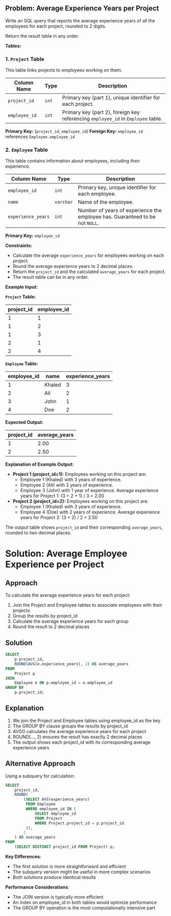 ## Problem: Average Experience Years per Project

Write an SQL query that reports the average experience years of all the employees for each project, rounded to 2 digits.

Return the result table in any order.

**Tables:**

### 1. `Project` Table

This table links projects to employees working on them.

| Column Name | Type    | Description                                                                 |
| ----------- | -------- | --------------------------------------------------------------------------- |
| `project_id`  | `int`     | Primary key (part 1), unique identifier for each project.                   |
| `employee_id` | `int`     | Primary key (part 2), foreign key referencing `employee_id` in `Employee` table. |

**Primary Key:** (`project_id`, `employee_id`)
**Foreign Key:** `employee_id` references `Employee.employee_id`

### 2. `Employee` Table

This table contains information about employees, including their experience.

| Column Name      | Type    | Description                                                                 |
| ----------- | -------- | --------------------------------------------------------------------------- |
| `employee_id`      | `int`     | Primary key, unique identifier for each employee.                           |
| `name`             | `varchar` | Name of the employee.                                                     |
| `experience_years` | `int`     | Number of years of experience the employee has. Guaranteed to be not `NULL`. |

**Primary Key:** `employee_id`

**Constraints:**

*   Calculate the average `experience_years` for employees working on each project.
*   Round the average experience years to 2 decimal places.
*   Return the `project_id` and the calculated `average_years` for each project.
*   The result table can be in any order.

**Example Input:**

**`Project` Table:**

| project\_id | employee\_id |
| ----------- | ----------- |
| 1         | 1         |
| 1         | 2         |
| 1         | 3         |
| 2         | 1         |
| 2         | 4         |

**`Employee` Table:**

| employee\_id | name   | experience\_years |
| ----------- | ------ | ----------------- |
| 1         | Khaled | 3               |
| 2         | Ali    | 2               |
| 3         | John   | 1               |
| 4         | Doe    | 2               |

**Expected Output:**

| project\_id | average\_years |
| ----------- | --------------- |
| 1         | 2.00            |
| 2         | 2.50            |

**Explanation of Example Output:**

*   **Project 1 (project\_id=1):** Employees working on this project are:
    *   Employee 1 (Khaled) with 3 years of experience.
    *   Employee 2 (Ali) with 2 years of experience.
    *   Employee 3 (John) with 1 year of experience.
    Average experience years for Project 1: (3 + 2 + 1) / 3 = 2.00
*   **Project 2 (project\_id=2):** Employees working on this project are:
    *   Employee 1 (Khaled) with 3 years of experience.
    *   Employee 4 (Doe) with 2 years of experience.
    Average experience years for Project 2: (3 + 2) / 2 = 2.50

The output table shows `project_id` and their corresponding `average_years`, rounded to two decimal places.

# Solution: Average Employee Experience per Project

## Approach
To calculate the average experience years for each project:
1. Join the Project and Employee tables to associate employees with their projects
2. Group the results by project_id
3. Calculate the average experience years for each group
4. Round the result to 2 decimal places

## Solution
```sql
SELECT 
    p.project_id,
    ROUND(AVG(e.experience_years), 2) AS average_years
FROM 
    Project p
JOIN 
    Employee e ON p.employee_id = e.employee_id
GROUP BY 
    p.project_id;
```

## Explanation
1. We join the Project and Employee tables using employee_id as the key
2. The GROUP BY clause groups the results by project_id
3. AVG() calculates the average experience years for each project
4. ROUND(..., 2) ensures the result has exactly 2 decimal places
5. The output shows each project_id with its corresponding average experience years

## Alternative Approach
Using a subquery for calculation:
```sql
SELECT 
    project_id,
    ROUND(
        (SELECT AVG(experience_years)
         FROM Employee
         WHERE employee_id IN (
             SELECT employee_id
             FROM Project
             WHERE Project.project_id = p.project_id
         )),
        2
    ) AS average_years
FROM 
    (SELECT DISTINCT project_id FROM Project) p;
```

**Key Differences**:
- The first solution is more straightforward and efficient
- The subquery version might be useful in more complex scenarios
- Both solutions produce identical results

**Performance Considerations**:
- The JOIN version is typically more efficient
- An index on employee_id in both tables would optimize performance
- The GROUP BY operation is the most computationally intensive part
